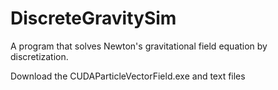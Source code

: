 # DiscreteGravitySim
A program that solves Newton's gravitational field equation by discretization.

Download the CUDAParticleVectorField.exe and text files
